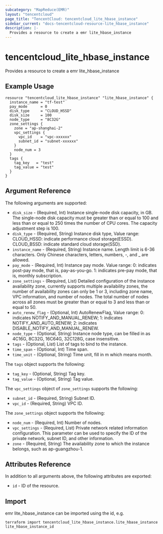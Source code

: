 ```yaml
---
subcategory: "MapReduce(EMR)"
layout: "tencentcloud"
page_title: "TencentCloud: tencentcloud_lite_hbase_instance"
sidebar_current: "docs-tencentcloud-resource-lite_hbase_instance"
description: |-
  Provides a resource to create a emr lite_hbase_instance
---
```


# tencentcloud_lite_hbase_instance

Provides a resource to create a emr lite_hbase_instance

## Example Usage

```hcl
resource "tencentcloud_lite_hbase_instance" "lite_hbase_instance" {
  instance_name = "tf-test"
  pay_mode      = 0
  disk_type     = "CLOUD_HSSD"
  disk_size     = 100
  node_type     = "8C32G"
  zone_settings {
    zone = "ap-shanghai-2"
    vpc_settings {
      vpc_id    = "vpc-xxxxxx"
      subnet_id = "subnet-xxxxxx"
    }
    node_num = 3
  }
  tags {
    tag_key   = "test"
    tag_value = "test"
  }
}
```

## Argument Reference

The following arguments are supported:

* `disk_size` - (Required, Int) Instance single-node disk capacity, in GB. The single-node disk capacity must be greater than or equal to 100 and less than or equal to 250 times the number of CPU cores. The capacity adjustment step is 100.
* `disk_type` - (Required, String) Instance disk type, Value range: CLOUD_HSSD: indicate performance cloud storage(ESSD). CLOUD_BSSD: indicate standard cloud storage(SSD).
* `instance_name` - (Required, String) Instance name. Length limit is 6-36 characters. Only Chinese characters, letters, numbers, -, and _ are allowed.
* `pay_mode` - (Required, Int) Instance pay mode. Value range: 0: indicates post-pay mode, that is, pay-as-you-go. 1: indicates pre-pay mode, that is, monthly subscription.
* `zone_settings` - (Required, List) Detailed configuration of the instance availability zone, currently supports multiple availability zones, the number of availability zones can only be 1 or 3, including zone name, VPC information, and number of nodes. The total number of nodes across all zones must be greater than or equal to 3 and less than or equal to 50.
* `auto_renew_flag` - (Optional, Int) AutoRenewFlag, Value range: 0: indicates NOTIFY_AND_MANUAL_RENEW; 1: indicates NOTIFY_AND_AUTO_RENEW; 2: indicates DISABLE_NOTIFY_AND_MANUAL_RENEW.
* `node_type` - (Optional, String) Instance node type, can be filled in as 4C16G, 8C32G, 16C64G, 32C128G, case insensitive.
* `tags` - (Optional, List) List of tags to bind to the instance.
* `time_span` - (Optional, Int) Time span.
* `time_unit` - (Optional, String) Time unit, fill in m which means month.

The `tags` object supports the following:

* `tag_key` - (Optional, String) Tag key.
* `tag_value` - (Optional, String) Tag value.

The `vpc_settings` object of `zone_settings` supports the following:

* `subnet_id` - (Required, String) Subnet ID.
* `vpc_id` - (Required, String) VPC ID.

The `zone_settings` object supports the following:

* `node_num` - (Required, Int) Number of nodes.
* `vpc_settings` - (Required, List) Private network related information configuration. This parameter can be used to specify the ID of the private network, subnet ID, and other information.
* `zone` - (Required, String) The availability zone to which the instance belongs, such as ap-guangzhou-1.

## Attributes Reference

In addition to all arguments above, the following attributes are exported:

* `id` - ID of the resource.




## Import

emr lite_hbase_instance can be imported using the id, e.g.

```
terraform import tencentcloud_lite_hbase_instance.lite_hbase_instance lite_hbase_instance_id
```

